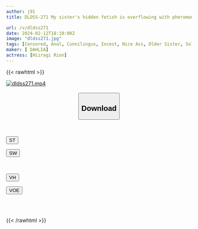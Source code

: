 ```yaml
---
author: j91
title: DLDSS-271 My sister's hidden fetish is overflowing with pheromones! A seducing slut with a plump big ass who soaks up the smell and taste to the point of choking with anal cunnilingus and makes you lick it on display, Rion Hiiragi

url: /v/dldss271
date: 2024-02-12T18:10:00Z
image: "dldss271.jpg"
tags: [Censored, Anal, Cunnilingus, Incest, Nice Ass, Older Sister, Solowork]
maker: [ DAHLIA]
actress: [Hiiragi Rion]
---
```



{{< rawhtml >}}

<div class="video" data-videoid="gwLdq2admoFq8Qg">
    <a href="javascript:;">
        <img src="/v/dldss271/dldss271.jpg" width="WIDTH" height="HEIGHT" alt="dldss271.mp4" loading="lazy">
    </a>
</div>

<script type="text/javascript" src="https://j91.asia/asset/on-demand-st.js"></script>

<br>
  <link rel="stylesheet" href="https://j91.asia/asset/bs5.css">
  
  <center>
  <button class="btn btn-primary" type="button" data-bs-toggle="collapse" data-bs-target=".multi-collapse" aria-expanded="false" aria-controls="multiCollapseExample1 multiCollapseExample2"><h2>Download</h2></button></center>
</p>
<div class="row">
  <div class="col">
    <div class="collapse multi-collapse" id="multiCollapseExample1">
      <div class="card card-body">
	      	      <br>
<div class="buttons">  
<p><a href="https://streamtape.to/v/gwLdq2admoFq8Qg" target="_blank"><button class="btn-hover color-3"><i class="fa fa-download"></i> ST</button></a></p>
<p><a href="https://cdnwish.com/zb42dyhd6uby" target="_blank"><button class="btn-hover color-2"><i class="fa fa-download"></i> SW</button></a></p></div>
    </div>
  </div>
</div>
  <div class="col">
    <div class="collapse multi-collapse" id="multiCollapseExample2">
      <div class="card card-body">
	      <br>
<div class="buttons">
<p><a href="https://vidhidepro.com/f/39ahdovu44x8"><button class="btn-hover color-9"><i class="fa fa-download"></i> VH</button></a></p>
<p><a href="https://voe.sx/u1n5emijblff"><button class="btn-hover color-8"><i class="fa fa-download"></i> VOE</button></a></p></div>
<br><br>
      </div>
    </div>
  </div>
</div>

{{< /rawhtml >}}